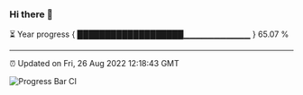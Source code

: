### Hi there 👋

⏳ Year progress { ███████████████████▁▁▁▁▁▁▁▁▁▁▁ } 65.07 %

---

⏰ Updated on Fri, 26 Aug 2022 12:18:43 GMT

![Progress Bar CI](https://github.com/Shyam-Makwana/GitHub-Actions-Demo/workflows/Progress%20Bar%20CI/badge.svg)
